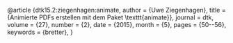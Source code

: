 @article {dtk15.2:ziegenhagen:animate,
  author        = {Uwe Ziegenhagen},
  title         = {Animierte PDFs erstellen mit dem Paket \texttt{animate}},
  journal       = dtk,
  volume        = {27},
  number        = {2},
  date          = {2015},
  month         = {5},
  pages         = {50--56},
  keywords      = {bretter},
}